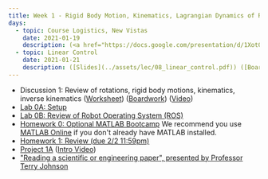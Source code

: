 ```yaml
---
title: Week 1 - Rigid Body Motion, Kinematics, Lagrangian Dynamics of Robots (Review of C106A/206A)
days:
  - topic: Course Logistics, New Vistas 
    date: 2021-01-19
    description: (<a href="https://docs.google.com/presentation/d/1Xot0PFB1am3ybAAIHTsiAzNhGziUu5YYtfAG3I3vdXw/edit?usp=sharing">Logistics Slides</a>) (<a href="https://drive.google.com/drive/folders/1DtSSz8ovzeV_ecbUtgbhfxz5qNQoQ9Z4?usp=sharing">Slides</a>) (<a href="https://youtu.be/gjzLyhPttbk">Video</a>) ([Scribe Notes](../assets/scribe/scribe_lec1.pdf)) <br /> Reading - MLS 2.1-2.5, 3.1-3.3 <br /> Optional Reading - MLS Appendix A.3
  - topic: Linear Control
    date: 2021-01-21
    description: ([Slides](../assets/lec/08_linear_control.pdf)) ([Boardwork](../assets/lec/lec2_boardwork.pdf)) (<a href="https://youtu.be/rtw__vVCfUI">Video</a>) ([Scribe Notes](../assets/scribe/scribe_lec2.pdf)) <br /> Reading - MLS Ch 3.4, 4.1-4.3
---
```

- Discussion 1: Review of rotations, rigid body motions, kinematics, inverse kinematics ([Worksheet](../assets/discussions/106B_Dis_1_Worksheet.pdf)) ([Boardwork](../assets/discussions/106B_D1_BW.pdf)) (<a href="https://youtu.be/LNzsrUsQsZ4">Video</a>)
- <a href="https://www.notion.so/C106B-Lab-0A-Setting-up-Your-Virtual-Machine-21d0646c716547c5891e3ea93d4733a2">Lab 0A: Setup</a>
- [Lab 0B: Review of Robot Operating System (ROS)](../assets/projects/proj0.pdf)
- [Homework 0: Optional MATLAB Bootcamp](../assets/hw/hw0.zip) We recommend you use <a href=" matlab.mathworks.com">MATLAB Online</a> if you don't already have MATLAB installed. 
- [Homework 1: Review (due 2/2 11:59pm)](../assets/hw/hw1.zip)
- [Project 1A](../assets/projects/106B_Project_1_Doc.pdf) (<a href="https://youtu.be/6UcKwnWiIN8">Intro Video</a>)
- <a href="https://youtu.be/0nwFSCAacWk">"Reading a scientific or engineering paper", presented by Professor Terry Johnson</a>

<a id="Week2"></a>
